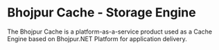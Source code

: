 # Bhojpur Cache - Storage Engine
The Bhojpur Cache is a platform-as-a-service product used as a Cache Engine based on Bhojpur.NET Platform for application delivery.
